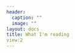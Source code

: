 ```yaml
---
header:
  caption: ""
  image: ""
layout: docs
title: What I'm reading
view:2
---
```


<script src="https://bibbase.org/show?bib=https%3A%2F%2Fapi.zotero.org%2Fusers%2F5903137%2Fcollections%2F6TBWI38S%2Fitems%3Fkey%3DzzG9ZNe44ar37RrfwXYU0pD1%26format%3Dbibtex%26limit%3D100&jsonp=1"></script>
